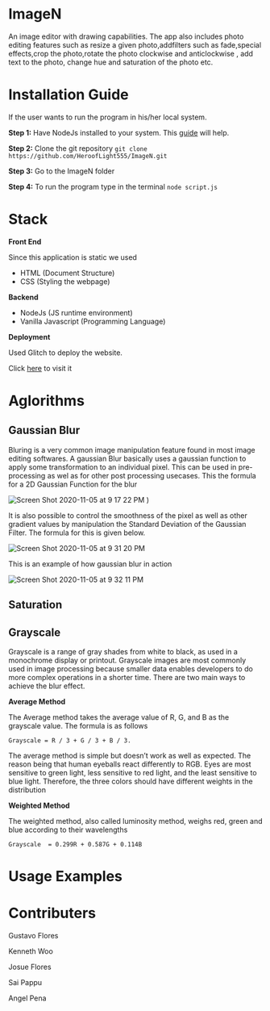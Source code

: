 # ImageN
An image editor with drawing capabilities. The app also includes photo editing features such as resize a given photo,addfilters 
such as fade,special effects,crop the photo,rotate the photo clockwise and anticlockwise , add text to the photo, change hue and saturation of the photo etc.


# Installation Guide

If the user wants to run the program in his/her local system.

**Step 1:** Have NodeJs installed to your system. 
This [guide](https://www.edureka.co/blog/node-js-installation/) will help.

**Step 2:** Clone the git repository
`git clone https://github.com/HeroofLight555/ImageN.git`

**Step 3:** Go to the ImageN folder

**Step 4:** To run the program type in the terminal 
`node script.js`

# Stack 
**Front End**

Since this application is static we used 

 - HTML (Document Structure)
 - CSS  (Styling the webpage)
 
**Backend**

- NodeJs (JS runtime environment)
- Vanilla Javascript (Programming Language)

**Deployment**

Used Glitch to deploy the website.

Click [here](https://paint-editor2020.glitch.me/) to visit it 

# Aglorithms 

## Gaussian Blur

Bluring is a very common image manipulation feature found in most image editing softwares. A gaussian Blur basically uses a gaussian function to apply some transformation to an individual pixel. This can be used in pre-processing as wel as for other post processing usecases. 
This the formula for a 2D Gaussian Function for the blur

![Screen Shot 2020-11-05 at 9 17 22 PM](https://user-images.githubusercontent.com/20531977/98329643-8bc9e600-1fad-11eb-8211-a97c185dcbf0.png)
)

It is also possible to control the smoothness of the pixel as well as other gradient values by manipulation the Standard Deviation of the Gaussian Filter. The formula for this is given below. 

![Screen Shot 2020-11-05 at 9 31 20 PM](https://user-images.githubusercontent.com/20531977/98329970-40fc9e00-1fae-11eb-8ed3-79f6bd34da7b.png)


This is an example of how gaussian blur in action

![Screen Shot 2020-11-05 at 9 32 11 PM](https://user-images.githubusercontent.com/20531977/98330018-5ffb3000-1fae-11eb-9891-e58634049b4b.png)

## Saturation


## Grayscale

Grayscale is a range of gray shades from white to black, as used in a monochrome display or printout. Grayscale images are most commonly used in image processing because smaller data enables developers to do more complex operations in a shorter time. There are two main ways to achieve the blur effect. 

**Average Method**

The Average method takes the average value of R, G, and B as the grayscale value.
The formula is as follows 

`Grayscale = R / 3 + G / 3 + B / 3.`

The average method is simple but doesn’t work as well as expected. The reason being that human eyeballs react differently to RGB. Eyes are most sensitive to green light, less sensitive to red light, and the least sensitive to blue light. Therefore, the three colors should have different weights in the distribution

**Weighted Method**

The weighted method, also called luminosity method, weighs red, green and blue according to their wavelengths

`Grayscale  = 0.299R + 0.587G + 0.114B`

# Usage Examples


# Contributers
Gustavo Flores

Kenneth Woo

Josue Flores

Sai Pappu

Angel Pena


